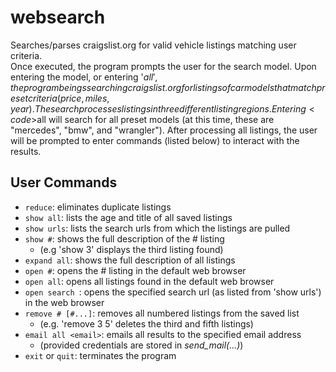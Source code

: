 # websearch
Searches/parses craigslist.org for valid vehicle listings matching user criteria.<br>
Once executed, the program prompts the user for the search model. Upon entering the model, or entering '$all', the program
beings searching craigslist.org for listings of car models that match preset criteria (price, miles, year). The search
processes listings in three different listing regions. Entering <code>$all</code> will search for all preset models (at this time, these are "mercedes", "bmw", and "wrangler"). After processing
all listings, the user will be prompted to enter commands (listed below) to interact with the results.

## User Commands
- <code>reduce</code>: eliminates duplicate listings
- <code>show all</code>: lists the age and title of all saved listings
- <code>show urls</code>: lists the search urls from which the listings are pulled
- <code>show #</code>: shows the full description of the # listing 
  - (e.g 'show 3' displays the third listing found)
- <code>expand all</code>: shows the full description of all listings
- <code>open #</code>: opens the # listing in the default web browser
- <code>open all</code>: opens all listings found in the default web browser
- <code>open search <name></code>: opens the specified search url (as listed from 'show urls') in the web browser 
- <code>remove # [#...]</code>: removes all numbered listings from the saved list 
  - (e.g. 'remove 3 5' deletes the third and fifth listings)
- <code>email all \<email\></code>: emails all results to the specified email address 
  - (provided credentials are stored in _send_mail(...)_)
- <code>exit</code> or <code>quit</code>: terminates the program
